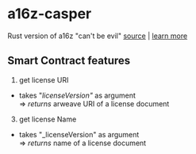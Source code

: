 # a16z-casper
Rust version of a16z "can't be evil" [source](https://github.com/a16z/a16z-contracts/blob/master/contracts/licenses/CantBeEvil.sol) | [learn more](https://github.com/a16z/a16z-contracts/tree/master/contracts#readme)
## Smart Contract features
1. get license URI
- takes "_licenseVersion"_ as argument \
=> _returns_ arweave URI of a license document
3. get license Name
- takes "_licenseVersion" as argument \
=> _returns_ name of a license document
